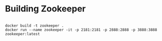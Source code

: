 # Building Zookeeper
```

docker build -t zookeeper .
docker run --name zookeeper -it -p 2181:2181 -p 2888:2888 -p 3888:3888 zookeeper:latest

```
